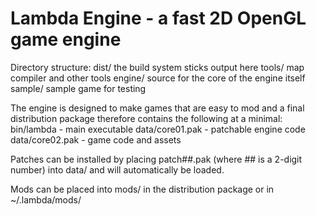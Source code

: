 # Lambda Engine - a fast 2D OpenGL game engine

Directory structure:
 dist/
  the build system sticks output here
 tools/
  map compiler and other tools
 engine/
  source for the core of the engine itself
 sample/
  sample game for testing
 
The engine is designed to make games that are easy to mod and a final distribution package therefore contains the following at a minimal:
   bin/lambda      - main executable
   data/core01.pak - patchable engine code
   data/core02.pak - game code and assets

Patches can be installed by placing patch##.pak (where ## is a 2-digit number) into data/ and will automatically be loaded.

Mods can be placed into mods/ in the distribution package or in ~/.lambda/mods/
